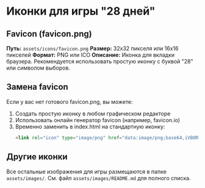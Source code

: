 # Иконки для игры "28 дней"

## Favicon (favicon.png)
**Путь:** `assets/icons/favicon.png`
**Размер:** 32x32 пикселя или 16x16 пикселей
**Формат:** PNG или ICO
**Описание:** Иконка для вкладки браузера. Рекомендуется использовать простую иконку с буквой "28" или символом выборов.

## Замена favicon
Если у вас нет готового favicon.png, вы можете:
1. Создать простую иконку в любом графическом редакторе
2. Использовать онлайн генератор favicon (например, favicon.io)
3. Временно заменить в index.html на стандартную иконку:
   ```html
   <link rel="icon" type="image/png" href="data:image/png;base64,iVBORw0KGgoAAAANSUhEUgAAAAEAAAABCAYAAAAfFcSJAAAADUlEQVR42mNkYPhfDwAChwGA60e6kgAAAABJRU5ErkJggg==">
   ```

## Другие иконки
Все остальные изображения для игры размещаются в папке `assets/images/`. См. файл `assets/images/README.md` для полного списка.

